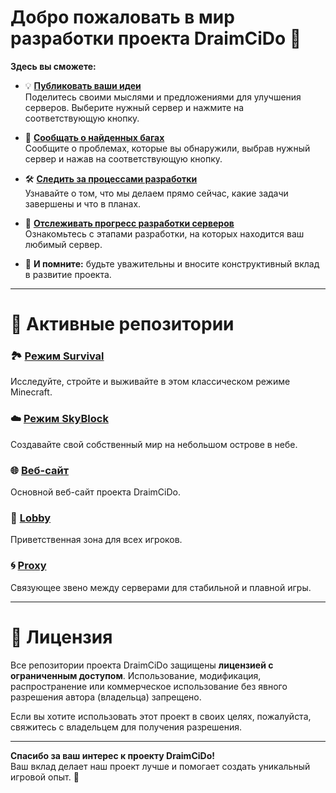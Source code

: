 # Добро пожаловать в мир разработки проекта DraimCiDo 👋  

**Здесь вы сможете:**  

- 💡 **[Публиковать ваши идеи](#)**  
  Поделитесь своими мыслями и предложениями для улучшения серверов. Выберите нужный сервер и нажмите на соответствующую кнопку.  

- 🐞 **[Сообщать о найденных багах](#)**  
  Сообщите о проблемах, которые вы обнаружили, выбрав нужный сервер и нажав на соответствующую кнопку.  

- 🛠️ **[Следить за процессами разработки](https://github.com/orgs/Server-DraimCiDo/projects/2)**  
  Узнавайте о том, что мы делаем прямо сейчас, какие задачи завершены и что в планах.  

- 🚀 **[Отслеживать прогресс разработки серверов](https://github.com/orgs/Server-DraimCiDo/projects/2)**  
  Ознакомьтесь с этапами разработки, на которых находится ваш любимый сервер.  

- 🧙 **И помните:** будьте уважительны и вносите конструктивный вклад в развитие проекта.  

---

# 📂 Активные репозитории  

### 🏞️ [Режим Survival](https://github.com/Server-DraimCiDo/DraimCiDo-Survival)  
Исследуйте, стройте и выживайте в этом классическом режиме Minecraft.  

### ☁️ [Режим SkyBlock](https://github.com/Server-DraimCiDo/DraimCiDo-SkyBlock)  
Создавайте свой собственный мир на небольшом острове в небе.  

### 🌐 [Веб-сайт](https://github.com/Server-DraimCiDo/DraimCiDo-web)  
Основной веб-сайт проекта DraimCiDo.  

### 🎨 [Lobby](https://github.com/Server-DraimCiDo/Lobby)  
Приветственная зона для всех игроков.  

### 🌀 [Proxy](https://github.com/Server-DraimCiDo/Proxy)  
Связующее звено между серверами для стабильной и плавной игры.  

---

# 📜 Лицензия

Все репозитории проекта DraimCiDo защищены **лицензией с ограниченным доступом**. Использование, модификация, распространение или коммерческое использование без явного разрешения автора (владельца) запрещено.  

Если вы хотите использовать этот проект в своих целях, пожалуйста, свяжитесь с владельцем для получения разрешения.

---

**Спасибо за ваш интерес к проекту DraimCiDo!**  
Ваш вклад делает наш проект лучше и помогает создать уникальный игровой опыт. 🌟  

